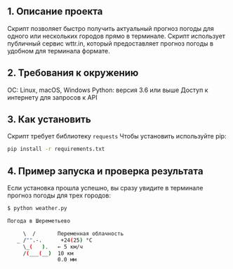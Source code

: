 ## 1. Описание проекта

Скрипт позволяет быстро получить актуальный прогноз погоды для одного или нескольких городов прямо в терминале.
Скрипт использует публичный сервис wttr.in, который предоставляет прогноз погоды в удобном для терминала формате.

## 2. Требования к окружению

ОС: Linux, macOS, Windows
Python: версия 3.6 или выше
Доступ к интернету для запросов к API

## 3. Как установить

Скрипт требует библиотеку `requests`
Чтобы установить используйте pip:
```bash
pip install -r requirements.txt
```
## 4. Пример запуска и проверка результата

Если установка прошла успешно, вы сразу увидите в терминале прогноз погоды для трех городов:

```bash
$ python weather.py

Погода в Шереметьево

     \  /       Переменная облачность
   _ /"".-.      +24(25) °C
     \_(   ).   ← 5 км/ч
     /(___(__)  10 км
                0.0 мм
```
